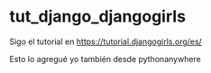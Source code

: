 # tut_django_djangogirls
Sigo el tutorial en https://tutorial.djangogirls.org/es/

Esto lo agregué yo también desde pythonanywhere